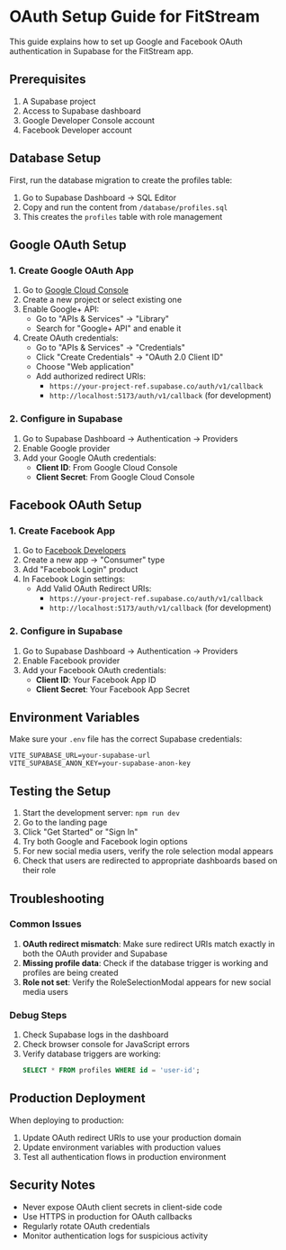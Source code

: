 # OAuth Setup Guide for FitStream

This guide explains how to set up Google and Facebook OAuth authentication in Supabase for the FitStream app.

## Prerequisites

1. A Supabase project
2. Access to Supabase dashboard
3. Google Developer Console account
4. Facebook Developer account

## Database Setup

First, run the database migration to create the profiles table:

1. Go to Supabase Dashboard → SQL Editor
2. Copy and run the content from `/database/profiles.sql`
3. This creates the `profiles` table with role management

## Google OAuth Setup

### 1. Create Google OAuth App

1. Go to [Google Cloud Console](https://console.cloud.google.com/)
2. Create a new project or select existing one
3. Enable Google+ API:
   - Go to "APIs & Services" → "Library"
   - Search for "Google+ API" and enable it
4. Create OAuth credentials:
   - Go to "APIs & Services" → "Credentials"
   - Click "Create Credentials" → "OAuth 2.0 Client ID"
   - Choose "Web application"
   - Add authorized redirect URIs:
     - `https://your-project-ref.supabase.co/auth/v1/callback`
     - `http://localhost:5173/auth/v1/callback` (for development)

### 2. Configure in Supabase

1. Go to Supabase Dashboard → Authentication → Providers
2. Enable Google provider
3. Add your Google OAuth credentials:
   - **Client ID**: From Google Cloud Console
   - **Client Secret**: From Google Cloud Console

## Facebook OAuth Setup

### 1. Create Facebook App

1. Go to [Facebook Developers](https://developers.facebook.com/)
2. Create a new app → "Consumer" type
3. Add "Facebook Login" product
4. In Facebook Login settings:
   - Add Valid OAuth Redirect URIs:
     - `https://your-project-ref.supabase.co/auth/v1/callback`
     - `http://localhost:5173/auth/v1/callback` (for development)

### 2. Configure in Supabase

1. Go to Supabase Dashboard → Authentication → Providers
2. Enable Facebook provider
3. Add your Facebook OAuth credentials:
   - **Client ID**: Your Facebook App ID
   - **Client Secret**: Your Facebook App Secret

## Environment Variables

Make sure your `.env` file has the correct Supabase credentials:

```env
VITE_SUPABASE_URL=your-supabase-url
VITE_SUPABASE_ANON_KEY=your-supabase-anon-key
```

## Testing the Setup

1. Start the development server: `npm run dev`
2. Go to the landing page
3. Click "Get Started" or "Sign In"
4. Try both Google and Facebook login options
5. For new social media users, verify the role selection modal appears
6. Check that users are redirected to appropriate dashboards based on their role

## Troubleshooting

### Common Issues

1. **OAuth redirect mismatch**: Make sure redirect URIs match exactly in both the OAuth provider and Supabase
2. **Missing profile data**: Check if the database trigger is working and profiles are being created
3. **Role not set**: Verify the RoleSelectionModal appears for new social media users

### Debug Steps

1. Check Supabase logs in the dashboard
2. Check browser console for JavaScript errors
3. Verify database triggers are working:
   ```sql
   SELECT * FROM profiles WHERE id = 'user-id';
   ```

## Production Deployment

When deploying to production:

1. Update OAuth redirect URIs to use your production domain
2. Update environment variables with production values
3. Test all authentication flows in production environment

## Security Notes

- Never expose OAuth client secrets in client-side code
- Use HTTPS in production for OAuth callbacks
- Regularly rotate OAuth credentials
- Monitor authentication logs for suspicious activity